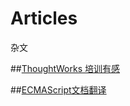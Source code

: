 # Articles
杂文

##[ThoughtWorks 培训有感](https://github.com/bsdfzzzy/Articles/blob/master/ThoughtWorks.md)

##[ECMAScript文档翻译](https://github.com/bsdfzzzy/ECMA262-cn)
